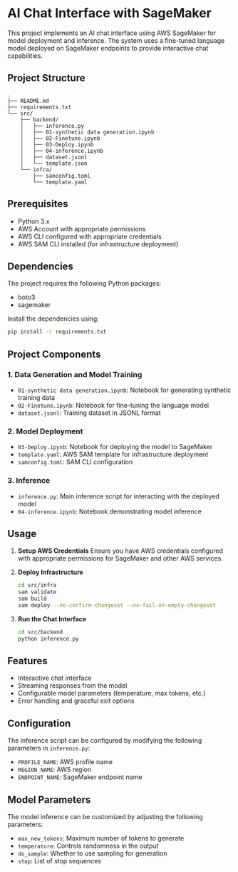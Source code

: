 # AI Chat Interface with SageMaker

This project implements an AI chat interface using AWS SageMaker for model deployment and inference. The system uses a fine-tuned language model deployed on SageMaker endpoints to provide interactive chat capabilities.

## Project Structure

```
.
├── README.md
├── requirements.txt
└── src/
    ├── backend/
    │   ├── inference.py
    │   ├── 01-synthetic data generation.ipynb
    │   ├── 02-Finetune.ipynb
    │   ├── 03-Deploy.ipynb
    │   ├── 04-inference.ipynb
    │   ├── dataset.jsonl
    │   └── template.json
    └── infra/
        ├── samconfig.toml
        └── template.yaml
```

## Prerequisites

- Python 3.x
- AWS Account with appropriate permissions
- AWS CLI configured with appropriate credentials
- AWS SAM CLI installed (for infrastructure deployment)

## Dependencies

The project requires the following Python packages:
- boto3
- sagemaker

Install the dependencies using:
```bash
pip install -r requirements.txt
```

## Project Components

### 1. Data Generation and Model Training
- `01-synthetic data generation.ipynb`: Notebook for generating synthetic training data
- `02-Finetune.ipynb`: Notebook for fine-tuning the language model
- `dataset.jsonl`: Training dataset in JSONL format

### 2. Model Deployment
- `03-Deploy.ipynb`: Notebook for deploying the model to SageMaker
- `template.yaml`: AWS SAM template for infrastructure deployment
- `samconfig.toml`: SAM CLI configuration

### 3. Inference
- `inference.py`: Main inference script for interacting with the deployed model
- `04-inference.ipynb`: Notebook demonstrating model inference

## Usage

1. **Setup AWS Credentials**
   Ensure you have AWS credentials configured with appropriate permissions for SageMaker and other AWS services.

2. **Deploy Infrastructure**
   ```bash
   cd src/infra
   sam validate
   sam build
   sam deploy --no-confirm-changeset --no-fail-on-empty-changeset                
   ```

3. **Run the Chat Interface**
   ```bash
   cd src/backend
   python inference.py
   ```

## Features

- Interactive chat interface
- Streaming responses from the model
- Configurable model parameters (temperature, max tokens, etc.)
- Error handling and graceful exit options

## Configuration

The inference script can be configured by modifying the following parameters in `inference.py`:
- `PROFILE_NAME`: AWS profile name
- `REGION_NAME`: AWS region
- `ENDPOINT_NAME`: SageMaker endpoint name

## Model Parameters

The model inference can be customized by adjusting the following parameters:
- `max_new_tokens`: Maximum number of tokens to generate
- `temperature`: Controls randomness in the output
- `do_sample`: Whether to use sampling for generation
- `stop`: List of stop sequences

